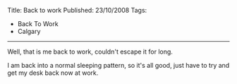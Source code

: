 Title: Back to work
Published: 23/10/2008
Tags:
- Back To Work
- Calgary
---

Well, that is me back to work, couldn't escape it for long.

I am back into a normal sleeping pattern, so it's all good, just have to try and get my desk back now at work.
